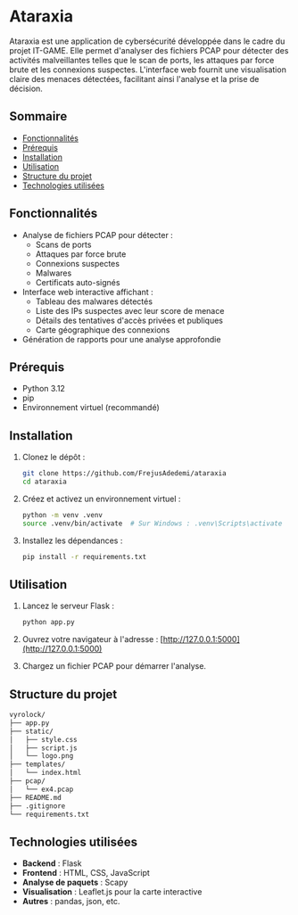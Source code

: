 
# Ataraxia

Ataraxia est une application de cybersécurité développée dans le cadre du projet IT-GAME. Elle permet d'analyser des fichiers PCAP pour détecter des activités malveillantes telles que le scan de ports, les attaques par force brute et les connexions suspectes. L'interface web fournit une visualisation claire des menaces détectées, facilitant ainsi l'analyse et la prise de décision.

## Sommaire

- [Fonctionnalités](#fonctionnalités)
- [Prérequis](#prérequis)
- [Installation](#installation)
- [Utilisation](#utilisation)
- [Structure du projet](#structure-du-projet)
- [Technologies utilisées](#technologies-utilisées)



## Fonctionnalités

- Analyse de fichiers PCAP pour détecter :
  - Scans de ports
  - Attaques par force brute
  - Connexions suspectes
  - Malwares
  - Certificats auto-signés
- Interface web interactive affichant :
  - Tableau des malwares détectés
  - Liste des IPs suspectes avec leur score de menace
  - Détails des tentatives d'accès privées et publiques
  - Carte géographique des connexions
- Génération de rapports pour une analyse approfondie

## Prérequis

- Python 3.12
- pip
- Environnement virtuel (recommandé)

## Installation

1. Clonez le dépôt :

   ```bash
   git clone https://github.com/FrejusAdedemi/ataraxia
   cd ataraxia
   ```

2. Créez et activez un environnement virtuel :

   ```bash
   python -m venv .venv
   source .venv/bin/activate  # Sur Windows : .venv\Scripts\activate
   ```

3. Installez les dépendances :

   ```bash
   pip install -r requirements.txt
   ```

## Utilisation

1. Lancez le serveur Flask :

   ```bash
   python app.py
   ```

2. Ouvrez votre navigateur à l'adresse : [http://127.0.0.1:5000](http://127.0.0.1:5000)

3. Chargez un fichier PCAP pour démarrer l'analyse.

## Structure du projet

```bash
vyrolock/
├── app.py
├── static/
│   ├── style.css
│   ├── script.js
│   └── logo.png
├── templates/
│   └── index.html
├── pcap/
│   └── ex4.pcap
├── README.md
├── .gitignore
└── requirements.txt
```

## Technologies utilisées

- **Backend** : Flask
- **Frontend** : HTML, CSS, JavaScript
- **Analyse de paquets** : Scapy
- **Visualisation** : Leaflet.js pour la carte interactive
- **Autres** : pandas, json, etc.
